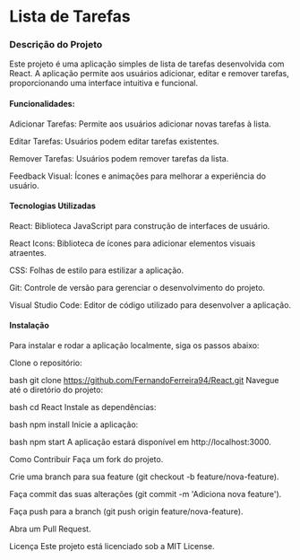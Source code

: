 <h1> <strong>Lista de Tarefas</strong>   </h1>  
<h3>Descrição do Projeto</h3> 
Este projeto é uma aplicação simples de lista de tarefas desenvolvida com React. A aplicação permite aos usuários adicionar, editar e remover tarefas, proporcionando uma interface intuitiva e funcional.

<h4>Funcionalidades:</h4>
<p>Adicionar Tarefas: Permite aos usuários adicionar novas tarefas à lista.</p>

<p>Editar Tarefas: Usuários podem editar tarefas existentes.</p>

<p>Remover Tarefas: Usuários podem remover tarefas da lista.</p>

<p>Feedback Visual: Ícones e animações para melhorar a experiência do usuário.</p>

<h4>Tecnologias Utilizadas</h4>

<p>React: Biblioteca JavaScript para construção de interfaces de usuário.</p>
<p>React Icons: Biblioteca de ícones para adicionar elementos visuais atraentes.</p>

<p>CSS: Folhas de estilo para estilizar a aplicação.</p>

<p>Git: Controle de versão para gerenciar o desenvolvimento do projeto.</p>

<p>Visual Studio Code: Editor de código utilizado para desenvolver a aplicação.</p>

<h4>Instalação</h4>
Para instalar e rodar a aplicação localmente, siga os passos abaixo:

Clone o repositório:

bash
git clone https://github.com/FernandoFerreira94/React.git
Navegue até o diretório do projeto:

bash
cd React
Instale as dependências:

bash
npm install
Inicie a aplicação:

bash
npm start
A aplicação estará disponível em http://localhost:3000.

Como Contribuir
Faça um fork do projeto.

Crie uma branch para sua feature (git checkout -b feature/nova-feature).

Faça commit das suas alterações (git commit -m 'Adiciona nova feature').

Faça push para a branch (git push origin feature/nova-feature).

Abra um Pull Request.

Licença
Este projeto está licenciado sob a MIT License.
